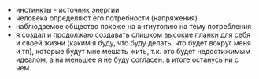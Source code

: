 - инстинкты - источник энергии
- человека определяют его потребности (напряжения)
- наблюдаемое общество похоже на антиутопию на тему потребления
- я создал и продолжаю создавать слишком высокие планки для себя и своей жизни (каким я буду, что буду делать, что будет вокруг меня и тп), которые будут мне мешать жить, т.к. это будет недостижимым идеалом, а на меньшее я не буду согласен. в итоге останусь ни с чем.